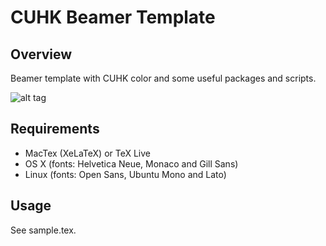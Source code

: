 # CUHK Beamer Template

## Overview
Beamer template with CUHK color and some useful packages and scripts. 

![alt tag](https://raw.githubusercontent.com/mssun/cuhk-beamer/master/screenshots/screenshot1.png)

## Requirements
* MacTex (XeLaTeX) or TeX Live
* OS X (fonts: Helvetica Neue, Monaco and Gill Sans)
* Linux (fonts: Open Sans, Ubuntu Mono and Lato)

## Usage
See sample.tex.
